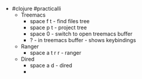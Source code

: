 - #clojure #practicalli
	- Treemacs
		- space f t - find files tree
		- space p t - project tree
		- space 0 - switch to open treemacs buffer
		- ? - in treemacs buffer - shows keybindings
	- Ranger
		- space a t r r - ranger
	- Dired
		- space a d - dired
		-